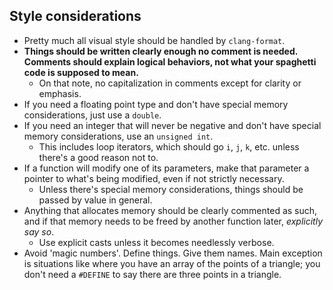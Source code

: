 ## Style considerations
- Pretty much all visual style should be handled by `clang-format`.
- **Things should be written clearly enough no comment is needed. Comments should explain logical behaviors, not what your spaghetti code is supposed to mean.**
    - On that note, no capitalization in comments except for clarity or emphasis.
- If you need a floating point type and don't have special memory considerations, just use a `double`.
- If you need an integer that will never be negative and don't have special memory considerations, use an `unsigned int`.
    - This includes loop iterators, which should go `i`, `j`, `k`, etc. unless there's a good reason not to.
- If a function will modify one of its parameters, make that parameter a pointer to what's being modified, even if not strictly necessary. 
    - Unless there's special memory considerations, things should be passed by value in general.
- Anything that allocates memory should be clearly commented as such, and if that memory needs to be freed by another function later, *explicitly say so*.
    - Use explicit casts unless it becomes needlessly verbose.
- Avoid 'magic numbers'. Define things. Give them names. Main exception is situations like where you have an array of the points of a triangle; you don't need a `#DEFINE` to say there are three points in a triangle.